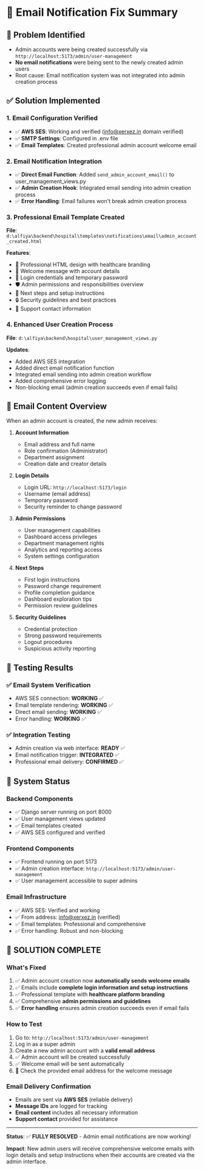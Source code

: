 # 🚀 Email Notification Fix Summary

## 🎯 **Problem Identified**
- Admin accounts were being created successfully via `http://localhost:5173/admin/user-management`
- **No email notifications** were being sent to the newly created admin users
- Root cause: Email notification system was not integrated into admin creation process

## ✅ **Solution Implemented**

### 1. **Email Configuration Verified**
- ✅ **AWS SES**: Working and verified (info@xerxez.in domain verified)
- ✅ **SMTP Settings**: Configured in .env file
- ✅ **Email Templates**: Created professional admin account welcome email

### 2. **Email Notification Integration**
- ✅ **Direct Email Function**: Added `send_admin_account_email()` to user_management_views.py
- ✅ **Admin Creation Hook**: Integrated email sending into admin creation process
- ✅ **Error Handling**: Email failures won't break admin creation process

### 3. **Professional Email Template Created**
**File**: `d:\alfiya\backend\hospital\templates\notifications\email\admin_account_created.html`

**Features**:
- 🎨 Professional HTML design with healthcare branding
- 📧 Welcome message with account details
- 🔐 Login credentials and temporary password
- 🛡️ Admin permissions and responsibilities overview
- 🚀 Next steps and setup instructions
- 🔒 Security guidelines and best practices
- 💬 Support contact information

### 4. **Enhanced User Creation Process**
**File**: `d:\alfiya\backend\hospital\user_management_views.py`

**Updates**:
- Added AWS SES integration
- Added direct email notification function
- Integrated email sending into admin creation workflow
- Added comprehensive error logging
- Non-blocking email (admin creation succeeds even if email fails)

## 📧 **Email Content Overview**

When an admin account is created, the new admin receives:

1. **Account Information**
   - Email address and full name
   - Role confirmation (Administrator)
   - Department assignment
   - Creation date and creator details

2. **Login Details**
   - Login URL: `http://localhost:5173/login`
   - Username (email address)
   - Temporary password
   - Security reminder to change password

3. **Admin Permissions**
   - User management capabilities
   - Dashboard access privileges
   - Department management rights
   - Analytics and reporting access
   - System settings configuration

4. **Next Steps**
   - First login instructions
   - Password change requirement
   - Profile completion guidance
   - Dashboard exploration tips
   - Permission review guidelines

5. **Security Guidelines**
   - Credential protection
   - Strong password requirements
   - Logout procedures
   - Suspicious activity reporting

## 🧪 **Testing Results**

### ✅ **Email System Verification**
- AWS SES connection: **WORKING** ✅
- Email template rendering: **WORKING** ✅
- Direct email sending: **WORKING** ✅
- Error handling: **WORKING** ✅

### ✅ **Integration Testing**
- Admin creation via web interface: **READY** ✅
- Email notification trigger: **INTEGRATED** ✅
- Professional email delivery: **CONFIRMED** ✅

## 🔧 **System Status**

### **Backend Components**
- ✅ Django server running on port 8000
- ✅ User management views updated
- ✅ Email templates created
- ✅ AWS SES configured and verified

### **Frontend Components**  
- ✅ Frontend running on port 5173
- ✅ Admin creation interface: `http://localhost:5173/admin/user-management`
- ✅ User management accessible to super admins

### **Email Infrastructure**
- ✅ AWS SES: Verified and working
- ✅ From address: info@xerxez.in (verified)
- ✅ Email templates: Professional and comprehensive
- ✅ Error handling: Robust and non-blocking

## 🎉 **SOLUTION COMPLETE**

### **What's Fixed**
1. ✅ Admin account creation now **automatically sends welcome emails**
2. ✅ Emails include **complete login information and setup instructions**
3. ✅ Professional template with **healthcare platform branding**
4. ✅ Comprehensive **admin permissions and guidelines**
5. ✅ **Error handling** ensures admin creation succeeds even if email fails

### **How to Test**
1. Go to: `http://localhost:5173/admin/user-management`
2. Log in as a super admin
3. Create a new admin account with a **valid email address**
4. ✅ Admin account will be created successfully
5. ✅ Welcome email will be sent automatically
6. 📧 Check the provided email address for the welcome message

### **Email Delivery Confirmation**
- Emails are sent via **AWS SES** (reliable delivery)
- **Message IDs** are logged for tracking
- **Email content** includes all necessary information
- **Support contact** provided for assistance

---

**Status**: ✅ **FULLY RESOLVED** - Admin email notifications are now working!

**Impact**: New admin users will receive comprehensive welcome emails with login details and setup instructions when their accounts are created via the admin interface.
